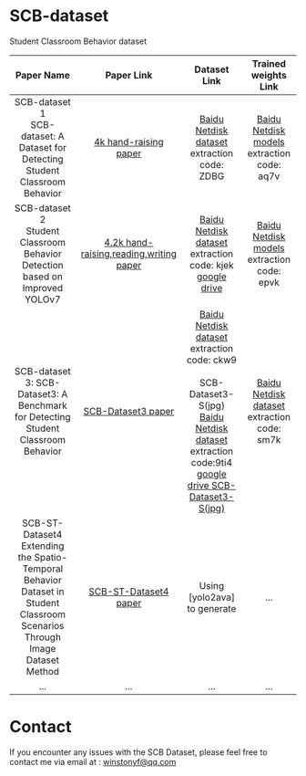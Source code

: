 # SCB-dataset
Student Classroom Behavior dataset 

| Paper Name | Paper Link | Dataset Link | Trained weights Link |
| :----: | :----: | :----: | :----: |
| SCB-dataset 1 <br/> SCB-dataset: A Dataset for Detecting Student Classroom Behavior| [4k hand-raising paper](https://arxiv.org/pdf/2304.02488.pdf) | [Baidu Netdisk dataset](https://pan.baidu.com/s/1y3lGEYd-I-jxZKyAyw4MPw?pwd=zdbg) extraction code: ZDBG |  [Baidu Netdisk models](https://pan.baidu.com/s/1l2K66u0c0AAAu3NYMrhRpg?pwd=aq7v) extraction code: aq7v |
| SCB-dataset 2 <br/> Student Classroom Behavior Detection based on Improved YOLOv7 | [4.2k hand-raising,reading,writing paper](https://arxiv.org/pdf/2306.03318.pdf) |[Baidu Netdisk dataset](https://pan.baidu.com/s/1Fv0LLrxQUG3M1qS1V0Bhkg?pwd=kjek) extraction code: kjek <br> [google drive](https://drive.google.com/file/d/1anyShJCOMC4PUIvbddfHu3PQLqq8PYWV/view?usp=sharing) |[Baidu Netdisk models](https://pan.baidu.com/s/1SLxUQLETajguOZu5t3EbYg?pwd=epvk)  extraction code: epvk  |
| SCB-dataset 3: SCB-Dataset3: A Benchmark for Detecting Student Classroom Behavior    | [SCB-Dataset3 paper](https://browse.arxiv.org/pdf/2310.02522.pdf)  |[Baidu Netdisk dataset](https://pan.baidu.com/s/1FK-JQSNnev2ioyp01dhOBA?pwd=ckw9) extraction code: ckw9  <br>  <br> SCB-Dataset3-S(jpg) [Baidu Netdisk dataset](https://pan.baidu.com/s/1hsIzMA3ciwo2cg5jxe2FEQ?pwd=9ti4) extraction code:9ti4  <br> [google drive SCB-Dataset3-S(jpg)](https://drive.google.com/file/d/1IRODKFgkAguY-yzooQ7eDta-LtaiVA2r/view?usp=sharing)   |[Baidu Netdisk dataset](https://pan.baidu.com/s/1Of6cG4X0FP015c1mQKnfng?pwd=sm7k)    extraction code:  sm7k    |
| SCB-ST-Dataset4 <br/> Extending the Spatio-Temporal Behavior Dataset in Student Classroom Scenarios Through Image Dataset Method   | [SCB-ST-Dataset4 paper](https://arxiv.org/pdf/2310.16267.pdf)    | Using [yolo2ava] to generate      |...        |
| ...   | ...        |...        |...        |

# Contact
If you encounter any issues with the SCB Dataset, please feel free to contact me via email at : winstonyf@qq.com
